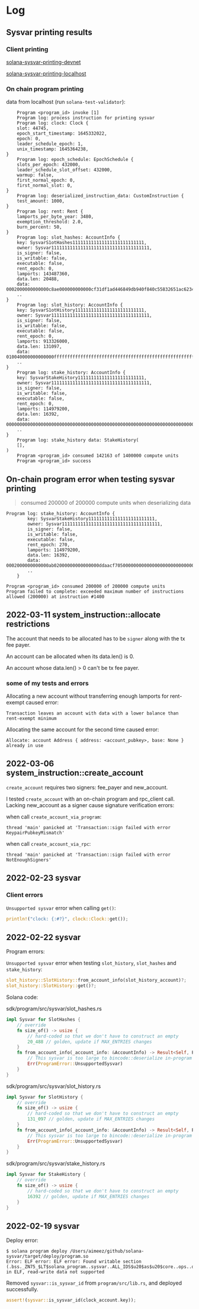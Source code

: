 # Log

## Sysvar printing results

### Client printing

[solana-sysvar-printing-devnet](https://gist.github.com/Aimeedeer/f8395346d364f3131d323d610905f518)

[solana-sysvar-printing-localhost](https://gist.github.com/Aimeedeer/b93970cbd28fa08a9ae608a001d9030d)

### On chain program printing

data from localhost (run `solana-test-validator`):

```
    Program <program_id> invoke [1]
    Program log: process instruction for printing sysvar
    Program log: clock: Clock {
    slot: 44745,
    epoch_start_timestamp: 1645332022,
    epoch: 0,
    leader_schedule_epoch: 1,
    unix_timestamp: 1645364238,
}
    Program log: epoch_schedule: EpochSchedule {
    slots_per_epoch: 432000,
    leader_schedule_slot_offset: 432000,
    warmup: false,
    first_normal_epoch: 0,
    first_normal_slot: 0,
}
    Program log: deserialized_instruction_data: CustomInstruction {
    test_amount: 1000,
}
    Program log: rent: Rent {
    lamports_per_byte_year: 3480,
    exemption_threshold: 2.0,
    burn_percent: 50,
}
    Program log: slot_hashes: AccountInfo {
    key: SysvarS1otHashes111111111111111111111111111,
    owner: Sysvar1111111111111111111111111111111111111,
    is_signer: false,
    is_writable: false,
    executable: false,
    rent_epoch: 0,
    lamports: 143487360,
    data.len: 20488,
    data: 0002000000000000c8ae000000000000cf31df1ad446849db940f840c55832651ac6234f3617edb3883cfc6df890a790c7ae000000000000286bf9e6960ac14a,
    ..
}
    Program log: slot_history: AccountInfo {
    key: SysvarS1otHistory11111111111111111111111111,
    owner: Sysvar1111111111111111111111111111111111111,
    is_signer: false,
    is_writable: false,
    executable: false,
    rent_epoch: 0,
    lamports: 913326000,
    data.len: 131097,
    data: 010040000000000000ffffffffffffffffffffffffffffffffffffffffffffffffffffffffffffffffffffffffffffffffffffffffffffffffffffffffffffff,
    ..
}
    Program log: stake_history: AccountInfo {
    key: SysvarStakeHistory1111111111111111111111111,
    owner: Sysvar1111111111111111111111111111111111111,
    is_signer: false,
    is_writable: false,
    executable: false,
    rent_epoch: 0,
    lamports: 114979200,
    data.len: 16392,
    data: 00000000000000000000000000000000000000000000000000000000000000000000000000000000000000000000000000000000000000000000000000000000,
    ..
}
    Program log: stake_history data: StakeHistory(
    [],
)
    Program <program_id> consumed 142163 of 1400000 compute units
    Program <program_id> success
```

## On-chain program error when testing sysvar printing

> consumed 200000 of 200000 compute units when deserializing data

```
Program log: stake_history: AccountInfo {
        key: SysvarStakeHistory1111111111111111111111111,
        owner: Sysvar1111111111111111111111111111111111111,
        is_signer: false,
        is_writable: false,
        executable: false,
        rent_epoch: 270,
        lamports: 114979200,
        data.len: 16392,
        data: 0002000000000000ab02000000000000000ddaacf705000000000000000000000000000000000000aa0200000000000000e86fe1b6cc01000000000000000000,
        ..
    }

Program <program_id> consumed 200000 of 200000 compute units
Program failed to complete: exceeded maximum number of instructions allowed (200000) at instruction #1400
```


## 2022-03-11 system_instruction::allocate restrictions

The account that needs to be allocated has to be `signer` along with the tx fee payer.

An account can be allocated when its data.len() is 0.

An account whose data.len() > 0 can't be tx fee payer.

### some of my tests and errors

Allocating a new account without transferring enough lamports for rent-exempt caused error:

```
Transaction leaves an account with data with a lower balance than rent-exempt minimum
```

Allocating the same account for the second time caused error:

```
Allocate: account Address { address: <account_pubkey>, base: None } already in use
```

## 2022-03-06 system_instruction::create_account

`create_account` requires two signers: fee_payer and new_account.

I tested `create_account` with an on-chain program and rpc_client call.
Lacking new_account as a signer cause signature verification errors:

when call `create_account_via_program`:
```
thread 'main' panicked at 'Transaction::sign failed with error KeypairPubkeyMismatch'
```

when call `create_account_via_rpc`:
```
thread 'main' panicked at 'Transaction::sign failed with error NotEnoughSigners'
```

## 2022-02-23 sysvar

### Client errors

`Unsupported sysvar` error when calling `get()`:

```rust
println!("clock: {:#?}", clock::Clock::get());
```

## 2022-02-22 sysvar

Program errors:

`Unsupported sysvar` error when testing `slot_history`, `slot_hashes` and `stake_history`:

```rust
slot_history::SlotHistory::from_account_info(slot_history_account)?;
slot_history::SlotHistory::get()?;
```

Solana code:

sdk/program/src/sysvar/slot_hashes.rs

```rust
impl Sysvar for SlotHashes {
    // override
    fn size_of() -> usize {
        // hard-coded so that we don't have to construct an empty
        20_488 // golden, update if MAX_ENTRIES changes
    }
    fn from_account_info(_account_info: &AccountInfo) -> Result<Self, ProgramError> {
        // This sysvar is too large to bincode::deserialize in-program
        Err(ProgramError::UnsupportedSysvar)
    }
}
```

sdk/program/src/sysvar/slot_history.rs

```rust
impl Sysvar for SlotHistory {
    // override
    fn size_of() -> usize {
        // hard-coded so that we don't have to construct an empty
        131_097 // golden, update if MAX_ENTRIES changes
    }
    fn from_account_info(_account_info: &AccountInfo) -> Result<Self, ProgramError> {
        // This sysvar is too large to bincode::deserialize in-program
        Err(ProgramError::UnsupportedSysvar)
    }
}
```
sdk/program/src/sysvar/stake_history.rs

```rust
impl Sysvar for StakeHistory {
    // override
    fn size_of() -> usize {
        // hard-coded so that we don't have to construct an empty
        16392 // golden, update if MAX_ENTRIES changes
    }
}
```

## 2022-02-19 sysvar

Deploy error:

```
$ solana program deploy /Users/aimeez/github/solana-sysvar/target/deploy/program.so
Error: ELF error: ELF error: Found writable section (.bss._ZN75_$LT$solana_program..sysvar..ALL_IDS$u20$as$u20$core..ops..deref..Deref$GT$5deref11__stability4LAZY17heac9787eef57c54aE) in ELF, read-write data not supported
```

Removed `sysvar::is_sysvar_id` from `program/src/lib.rs`, and deployed successfully.

```rust
assert!(sysvar::is_sysvar_id(clock_account.key));
```

